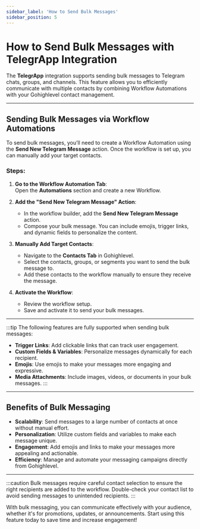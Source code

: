 ```yaml
---
sidebar_label: 'How to Send Bulk Messages'
sidebar_position: 5
---
```


# How to Send Bulk Messages with TelegrApp Integration

The **TelegrApp** integration supports sending bulk messages to Telegram chats, groups, and channels. This feature allows you to efficiently communicate with multiple contacts by combining Workflow Automations with your Gohighlevel contact management.

---

## Sending Bulk Messages via Workflow Automations

To send bulk messages, you’ll need to create a Workflow Automation using the **Send New Telegram Message** action. Once the workflow is set up, you can manually add your target contacts.

### Steps:
1. **Go to the Workflow Automation Tab**:  
   Open the **Automations** section and create a new Workflow.

2. **Add the "Send New Telegram Message" Action**:  
   - In the workflow builder, add the **Send New Telegram Message** action.  
   - Compose your bulk message. You can include emojis, trigger links, and dynamic fields to personalize the content.

3. **Manually Add Target Contacts**:  
   - Navigate to the **Contacts Tab** in Gohighlevel.  
   - Select the contacts, groups, or segments you want to send the bulk message to.  
   - Add these contacts to the workflow manually to ensure they receive the message.

4. **Activate the Workflow**:  
   - Review the workflow setup.  
   - Save and activate it to send your bulk messages.

---

:::tip
The following features are fully supported when sending bulk messages:  
- **Trigger Links**: Add clickable links that can track user engagement.  
- **Custom Fields & Variables**: Personalize messages dynamically for each recipient.  
- **Emojis**: Use emojis to make your messages more engaging and expressive.  
- **Media Attachments**: Include images, videos, or documents in your bulk messages.
:::

---

## Benefits of Bulk Messaging
- **Scalability**: Send messages to a large number of contacts at once without manual effort.  
- **Personalization**: Utilize custom fields and variables to make each message unique.  
- **Engagement**: Add emojis and links to make your messages more appealing and actionable.  
- **Efficiency**: Manage and automate your messaging campaigns directly from Gohighlevel.

---

:::caution
Bulk messages require careful contact selection to ensure the right recipients are added to the workflow. Double-check your contact list to avoid sending messages to unintended recipients.
:::

With bulk messaging, you can communicate effectively with your audience, whether it's for promotions, updates, or announcements. Start using this feature today to save time and increase engagement!